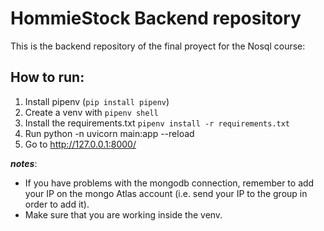 # HommieStock Backend repository

This is the backend repository of the final proyect for the Nosql course:

## How to run:

1. Install pipenv (`pip install pipenv`)
2. Create a venv with `pipenv shell` 
3. Install the requirements.txt `pipenv install -r requirements.txt`
4. Run python -n uvicorn main:app --reload
5. Go to http://127.0.0.1:8000/

_**notes**_: 
* If you have problems with the mongodb connection, remember to add your IP on the mongo Atlas account (i.e. send your IP to the group in order to add it).
* Make sure that you are working inside the venv.